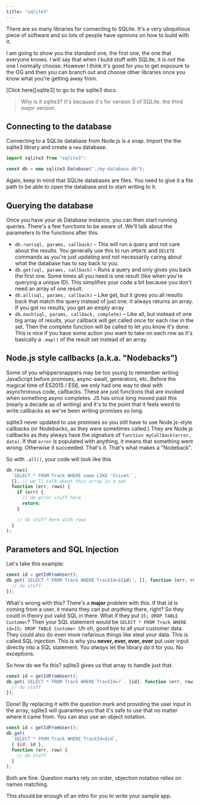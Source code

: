 ```yaml
---
title: "sqlite3"
---
```


There are so many libraries for connecting to SQLite. It's a very ubiquitious piece of software and so lots of people have opinions on how to build with it.

I am going to show you the standard one, the first one, the one that everyone knows. I will say that when I build stuff with SQLite, it is _not_ the one I normally choose. However I think it's good for you to get exposure to the OG and then you can branch out and choose other libraries once you know what you're getting away from.

[Click here][sqlite3] to go to the sqlite3 docs.

> Why is it sqlite3? It's because it's for version 3 of SQLite, the third major version.

## Connecting to the database

Connecting to a SQLite database from Node.js is a snap. Import the the sqlite3 library and create a `new` database.

```javascript
import sqlite3 from "sqlite3";

const db = new sqlite3.Database("./my-database.db");
```

Again, keep in mind that SQLite databases are files. You need to give it a file path to be able to open the database and to start writing to it.

## Querying the database

Once you have your `db` Database instance, you can then start running queries. There's a few functions to be aware of. We'll talk about the parameters to the functions after this.

- `db.run(sql, params, callback)` – This will run a query and not care about the results. You generally use this to run `UPDATE` and `DELETE` commands as you're just updating and not necessarily caring about what the database has to say back to you.
- `db.get(sql, params, callback)` – Runs a query and only gives you back the first one. Some times all you need is one result (like when you're querying a unique ID). This simplifies your code a bit because you don't need an array of one result.
- `db.all(sql, params, callback)` – Like get, but it gives you all results back that match the query instead of just one. It always returns an array. If you got no results, you get an empty array
- `db.each(sql, params, callback, complete)` – Like all, but instead of one big array of results, your callback will get called once for each row in the set. Then the complete function will be called to let you know it's done. This is nice if you have some action you want to take on each row as it's basically a `.map()` of the result set instead of an array.

## Node.js style callbacks (a.k.a. "Nodebacks")

Some of you whippersnappers may be too young to remember writing JavaScript before promises, async-await, generators, etc. Before the magical time of ES2015 / ES6, we only had one way to deal with asynchronous code, callbacks. These are just functions that are invoked when something async completes. JS has since long moved past this (nearly a decade as of writing) and it's to the point that it feels weird to write callbacks as we've been writing promises so long.

sqlite3 never updated to use promises so you still have to use Node.js-style callbacks (or Nodebacks, as they were sometimes called.) They are Node.js callbacks as they always have the signature of `function myCallback(error, data)`. If that `error` is populated with anything, it means that something went wrong. Otherwise it succeeded. That's it. That's what makes a "Nodeback".

So with `.all()`, your code will look like this

```javascript
db.rows(
  `SELECT * FROM Track WHERE name LIKE '%live%'`,
  [], // we'll talk about this array in a sec
  function (err, rows) {
    if (err) {
      // do error stuff here
      return;
    }

    // do stuff here with rows
  }
);
```

## Parameters and SQL Injection

Let's take this example:

```javascript
const id = getIdFromUser();
db.get(`SELECT * FROM Track WHERE TrackId=${id}`, [], function (err, row) {
  // do stuff
});
```

What's wrong with this? There's a **major** problem with this. If that id is coming from a user, it means they can put _anything_ there, right? So they could in theory put valid SQL in there. What if they put `15; DROP TABLE Customer`? Then your SQL statement would be `SELECT * FROM Track WHERE id=15; DROP TABLE Customer`. Uh oh, good bye to all your customer data. They could also do even more nefarious things like steal your data. This is called SQL injection. This is why you **never, ever, ever, ever** put user input directly into a SQL statement. You _always_ let the library do it for you. No exceptions.

So how do we fix this? sqlite3 gives us that array to handle just that.

```javascript
const id = getIdFromUser();
db.get(`SELECT * FROM Track WHERE TrackId=?`, [id], function (err, row) {
  // do stuff
});
```

Done! By replacing it with the question mark and providing the user input in the array, sqlite3 will guarantee you that it's safe to use that no matter where it came from. You can also use an object notation.

```javascript
const id = getIdFromUser();
db.get(
  `SELECT * FROM Track WHERE TrackId=$id`,
  { $id: id },
  function (err, row) {
    // do stuff
  }
);
```

Both are fine. Question marks rely on order, objection notation relies on names matching.

This should be enough of an intro for you to write your sample app.
